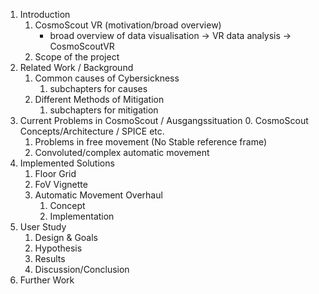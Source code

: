 1. Introduction
    1. CosmoScout VR (motivation/broad overview)
       - broad overview of data visualisation -> VR data analysis -> CosmoScoutVR
    2. Scope of the project
2. Related Work / Background
    1. Common causes of Cybersickness
       1. subchapters for causes
    2. Different Methods of Mitigation
       1. subchapters for mitigation
3. Current Problems in CosmoScout / Ausgangssituation
    0. CosmoScout Concepts/Architecture / SPICE etc.
    1. Problems in free movement (No Stable reference frame)
    2. Convoluted/complex automatic movement
4. Implemented Solutions
    1. Floor Grid
    2. FoV Vignette
    3. Automatic Movement Overhaul
        1. Concept
        2. Implementation
5. User Study
    1. Design & Goals
    2. Hypothesis
    3. Results
    4. Discussion/Conclusion
6. Further Work
